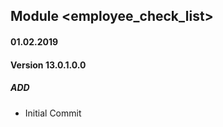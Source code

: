 ## Module <employee_check_list>

#### 01.02.2019
#### Version 13.0.1.0.0
##### ADD
- Initial Commit
